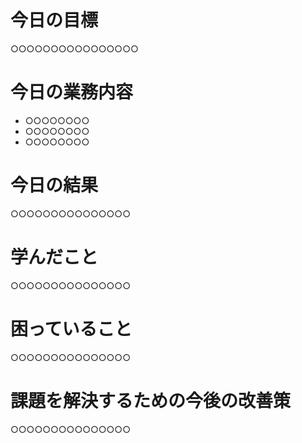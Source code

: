 # 今日の目標
○○○○○○○○○○○○○○○○

# 今日の業務内容

- ○○○○○○○○
- ○○○○○○○○
- ○○○○○○○○

# 今日の結果
○○○○○○○○○○○○○○○

# 学んだこと
○○○○○○○○○○○○○○○

# 困っていること
○○○○○○○○○○○○○○○

# 課題を解決するための今後の改善策
○○○○○○○○○○○○○○○